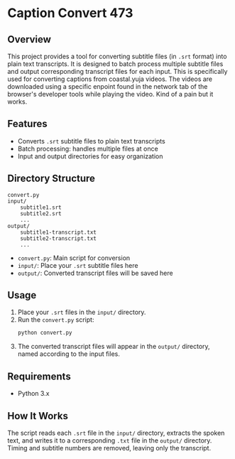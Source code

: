 # Caption Convert 473

## Overview
This project provides a tool for converting subtitle files (in `.srt` format) into plain text transcripts. It is designed to batch process multiple subtitle files and output corresponding transcript files for each input. This is specifically used for converting captions from coastal.yuja videos. The videos are downloaded using a specific enpoint found in the network tab of the browser's developer tools while playing the video. Kind of a pain but it works.

## Features
- Converts `.srt` subtitle files to plain text transcripts
- Batch processing: handles multiple files at once
- Input and output directories for easy organization

## Directory Structure
```
convert.py
input/
    subtitle1.srt
    subtitle2.srt
    ...
output/
    subtitle1-transcript.txt
    subtitle2-transcript.txt
    ...
```
- `convert.py`: Main script for conversion
- `input/`: Place your `.srt` subtitle files here
- `output/`: Converted transcript files will be saved here

## Usage
1. Place your `.srt` files in the `input/` directory.
2. Run the `convert.py` script:
   ```bash
   python convert.py
   ```
3. The converted transcript files will appear in the `output/` directory, named according to the input files.

## Requirements
- Python 3.x

## How It Works
The script reads each `.srt` file in the `input/` directory, extracts the spoken text, and writes it to a corresponding `.txt` file in the `output/` directory. Timing and subtitle numbers are removed, leaving only the transcript.